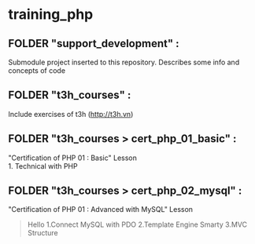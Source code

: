 # training_php

## FOLDER "support_development" :  
Submodule project inserted to this repository. Describes some info and concepts of code  

## FOLDER "t3h_courses" : 
Include exercises of t3h (http://t3h.vn)  

## FOLDER "t3h_courses > cert_php_01_basic" : 
"Certification of PHP 01 : Basic" Lesson  
	1. Technical with PHP

## FOLDER "t3h_courses > cert_php_02_mysql" : 
"Certification of PHP 01 : Advanced with MySQL" Lesson 
> Hello 
1.Connect MySQL with PDO
2.Template Engine Smarty
3.MVC Structure
		
